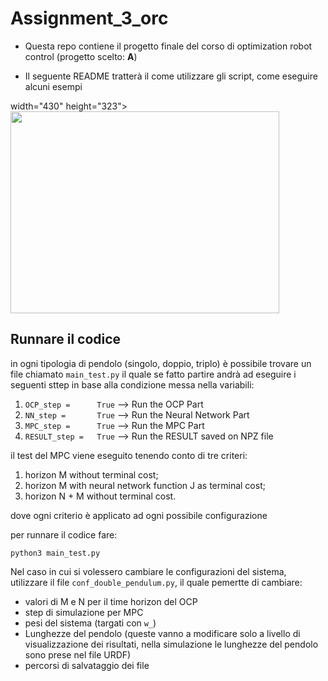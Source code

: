 # Assignment_3_orc
- Questa repo contiene il progetto finale del corso di optimization robot control (progetto scelto: **A**)

- Il seguente README tratterà il come utilizzare gli script, come eseguire alcuni esempi

width="430" height="323"> <img src="Video_simulation"   width="430" height="323">



## Runnare il codice
in ogni tipologia di pendolo (singolo, doppio, triplo) è possibile trovare un file chiamato `main_test.py` il quale se fatto partire andrà ad eseguire i seguenti sttep in base alla condizione messa nella variabili:

1.  `OCP_step =      True`  --> Run the OCP Part
2.  `NN_step =       True`  --> Run the Neural Network Part
3.  `MPC_step =      True`  --> Run the MPC Part
4.  `RESULT_step =   True`  --> Run the RESULT saved on NPZ file

il test del MPC viene eseguito tenendo conto di tre criteri:
1. horizon M without terminal cost;
2. horizon M with neural network function J as terminal cost;
3. horizon N + M without terminal cost.

dove ogni criterio è applicato ad ogni possibile configurazione

per runnare il codice fare:
```
python3 main_test.py
```

Nel caso in cui si volessero cambiare le configurazioni del sistema, utilizzare il file `conf_double_pendulum.py`, il quale pemertte di cambiare:
- valori di M e N per il time horizon del OCP
- step di simulazione per MPC
- pesi del sistema (targati con `w_`)
- Lunghezze del pendolo (queste vanno a modificare solo a livello di visualizzazione dei risultati, nella simulazione le lunghezze del pendolo sono prese nel file URDF)
- percorsi di salvataggio dei file
